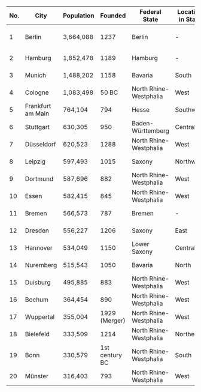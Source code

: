 | No. | City              | Population | Founded        | Federal State          | Location in State | Capital Status          | License Plate | Coordinates (Precise)  |
| --- | ----------------- | ---------- | -------------- | ---------------------- | ----------------- | ----------------------- | ------------- | ---------------------- |
| 1   | Berlin            | 3,664,088  | 1237           | Berlin                 | -                 | Federal & State Capital | B             | 52.5170° N, 13.3889° E |
| 2   | Hamburg           | 1,852,478  | 1189           | Hamburg                | -                 | State Capital           | HH            | 53.5511° N, 9.9937° E  |
| 3   | Munich            | 1,488,202  | 1158           | Bavaria                | South             | State Capital           | M             | 48.1371° N, 11.5755° E |
| 4   | Cologne           | 1,083,498  | 50 BC          | North Rhine-Westphalia | West              |                         | K             | 50.9352° N, 6.9531° E  |
| 5   | Frankfurt am Main | 764,104    | 794            | Hesse                  | Southwest         |                         | F             | 50.1109° N, 8.6821° E  |
| 6   | Stuttgart         | 630,305    | 950            | Baden-Württemberg      | Central           | State Capital           | S             | 48.7833° N, 9.1833° E  |
| 7   | Düsseldorf        | 620,523    | 1288           | North Rhine-Westphalia | West              | State Capital           | D             | 51.2217° N, 6.7762° E  |
| 8   | Leipzig           | 597,493    | 1015           | Saxony                 | Northwest         |                         | L             | 51.3402° N, 12.3601° E |
| 9   | Dortmund          | 587,696    | 882            | North Rhine-Westphalia | West              |                         | DO            | 51.5142° N, 7.4684° E  |
| 10  | Essen             | 582,415    | 845            | North Rhine-Westphalia | West              |                         | E             | 51.4508° N, 7.0131° E  |
| 11  | Bremen            | 566,573    | 787            | Bremen                 | -                 | State Capital           | HB            | 53.0736° N, 8.8064° E  |
| 12  | Dresden           | 556,227    | 1206           | Saxony                 | East              | State Capital           | DD            | 51.0504° N, 13.7373° E |
| 13  | Hannover          | 534,049    | 1150           | Lower Saxony           | Central           | State Capital           | H             | 52.3739° N, 9.7356° E  |
| 14  | Nuremberg         | 515,543    | 1050           | Bavaria                | North             |                         | N             | 49.4610° N, 11.0619° E |
| 15  | Duisburg          | 495,885    | 883            | North Rhine-Westphalia | West              |                         | DU            | 51.4351° N, 6.7627° E  |
| 16  | Bochum            | 364,454    | 890            | North Rhine-Westphalia | West              |                         | BO            | 51.4818° N, 7.2162° E  |
| 17  | Wuppertal         | 355,004    | 1929 (Merger)  | North Rhine-Westphalia | West              |                         | W             | 51.2562° N, 7.1508° E  |
| 18  | Bielefeld         | 333,509    | 1214           | North Rhine-Westphalia | Northeast         |                         | BI            | 52.0211° N, 8.5347° E  |
| 19  | Bonn              | 330,579    | 1st century BC | North Rhine-Westphalia | South             | Former Federal Capital  | BN            | 50.7333° N, 7.1000° E  |
| 20  | Münster           | 316,403    | 793            | North Rhine-Westphalia | West              |                         | MS            | 51.9616° N, 7.6282° E  |
